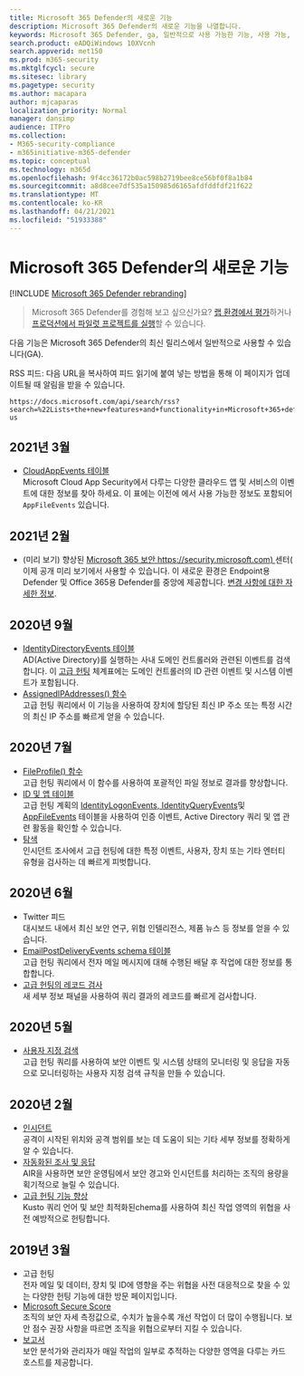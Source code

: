 ```yaml
---
title: Microsoft 365 Defender의 새로운 기능
description: Microsoft 365 Defender의 새로운 기능을 나열합니다.
keywords: Microsoft 365 Defender, ga, 일반적으로 사용 가능한 기능, 사용 가능, 새로운 기능의 새로운 기능
search.product: eADQiWindows 10XVcnh
search.appverid: met150
ms.prod: m365-security
ms.mktglfcycl: secure
ms.sitesec: library
ms.pagetype: security
ms.author: macapara
author: mjcaparas
localization_priority: Normal
manager: dansimp
audience: ITPro
ms.collection:
- M365-security-compliance
- m365initiative-m365-defender
ms.topic: conceptual
ms.technology: m365d
ms.openlocfilehash: 9f4cc36172b0ac598b2719bee8ce56bf0f8a1b84
ms.sourcegitcommit: a8d8cee7df535a150985d6165afdfddfdf21f622
ms.translationtype: MT
ms.contentlocale: ko-KR
ms.lasthandoff: 04/21/2021
ms.locfileid: "51933388"
---
```

# <a name="whats-new-in-microsoft-365-defender"></a>Microsoft 365 Defender의 새로운 기능

[!INCLUDE [Microsoft 365 Defender rebranding](../includes/microsoft-defender.md)]

> Microsoft 365 Defender를 경험해 보고 싶으신가요? [랩 환경에서 평가](m365d-evaluation.md?ocid=cx-docs-MTPtriallab)하거나 [프로덕션에서 파일럿 프로젝트를 실행](m365d-pilot.md?ocid=cx-evalpilot)할 수 있습니다.
>

다음 기능은 Microsoft 365 Defender의 최신 릴리스에서 일반적으로 사용할 수 있습니다(GA).

RSS 피드: 다음 URL을 복사하여 피드 읽기에 붙여 넣는 방법을 통해 이 페이지가 업데이트될 때 알림을 받을 수 있습니다.
```http
https://docs.microsoft.com/api/search/rss?search=%22Lists+the+new+features+and+functionality+in+Microsoft+365+defender%22&locale=en-us
```

## <a name="march-2021"></a>2021년 3월
- [CloudAppEvents 테이블](advanced-hunting-cloudappevents-table.md) <br>Microsoft Cloud App Security에서 다루는 다양한 클라우드 앱 및 서비스의 이벤트에 대한 정보를 찾아 하세요. 이 표에는 이전에 에서 사용 가능한 정보도 포함되어 `AppFileEvents` 있습니다.
## <a name="february-2021"></a>2021년 2월
- (미리 보기) 향상된 [Microsoft 365 보안 https://security.microsoft.com) ](https://security.microsoft.com) 센터( 이제 공개 미리 보기에서 사용할 수 있습니다. 이 새로운 환경은 Endpoint용 Defender 및 Office 365용 Defender를 중앙에 제공합니다. [변경 사항에 대한 자세한 정보](./overview-security-center.md).

## <a name="september-2020"></a>2020년 9월
- [IdentityDirectoryEvents 테이블](advanced-hunting-identitydirectoryevents-table.md) <br> AD(Active Directory)를 실행하는 사내 도메인 컨트롤러와 관련된 이벤트를 검색합니다. 이 [고급 헌팅](advanced-hunting-overview.md) 체계표에는 도메인 컨트롤러의 ID 관련 이벤트 및 시스템 이벤트가 포함됩니다.
- [AssignedIPAddresses() 함수](advanced-hunting-assignedipaddresses-function.md) <br> 고급 헌팅 쿼리에서 이 기능을 사용하여 장치에 할당된 최신 IP 주소 또는 특정 시간의 최신 IP 주소를 빠르게 얻을 수 있습니다.

## <a name="july-2020"></a>2020년 7월
- [FileProfile() 함수](advanced-hunting-fileprofile-function.md) <br> 고급 헌팅 쿼리에서 이 함수를 사용하여 포괄적인 파일 정보로 결과를 향상합니다.
- [ID 및 앱 테이블](advanced-hunting-schema-tables.md)<br> 고급 헌팅 계획의 [IdentityLogonEvents, IdentityQueryEvents](advanced-hunting-identitylogonevents-table.md)및 [AppFileEvents](advanced-hunting-appfileevents-table.md) 테이블을 사용하여 인증 이벤트, Active Directory 쿼리 및 앱 관련 활동을 확인할 수 있습니다. [](advanced-hunting-identityqueryevents-table.md)
- [탐색](advanced-hunting-go-hunt.md)<br> 인시던트 조사에서 고급 헌팅에 대한 특정 이벤트, 사용자, 장치 또는 기타 엔터티 유형을 검사하는 데 빠르게 피벗합니다.

## <a name="june-2020"></a>2020년 6월
- Twitter 피드 <br> 대시보드 내에서 최신 보안 연구, 위협 인텔리전스, 제품 뉴스 등 정보를 얻을 수 있습니다.
- [EmailPostDeliveryEvents schema 테이블](advanced-hunting-emailpostdeliveryevents-table.md) <br> 고급 헌팅 쿼리에서 전자 메일 메시지에 대해 수행된 배달 후 작업에 대한 정보를 통합합니다.
- [고급 헌팅의 레코드 검사](advanced-hunting-query-results.md#drill-down-from-query-results) <br> 새 세부 정보 패널을 사용하여 쿼리 결과의 레코드를 빠르게 검사합니다.

## <a name="may-2020"></a>2020년 5월
- [사용자 지정 검색](custom-detections-overview.md) <br> 고급 헌팅 쿼리를 사용하여 보안 이벤트 및 시스템 상태의 모니터링 및 응답을 자동으로 모니터링하는 사용자 지정 검색 규칙을 만들 수 있습니다.

## <a name="february-2020"></a>2020년 2월
- [인시던트](incidents-overview.md) <br> 공격이 시작된 위치와 공격 범위를 보는 데 도움이 되는 기타 세부 정보를 정확하게 알 수 있습니다.
- [자동화된 조사 및 응답](m365d-autoir.md) <br> AIR을 사용하면 보안 운영팀에서 보안 경고와 인시던트를 처리하는 조직의 용량을 획기적으로 늘릴 수 있습니다.
- [고급 헌팅 기능 향상](advanced-hunting-overview.md) <br> Kusto 쿼리 언어 및 보안 최적화된chema를 사용하여 최신 작업 영역의 위협을 사전 예방적으로 헌팅합니다.

## <a name="march-2019"></a>2019년 3월
- 고급 헌팅 <br> 전자 메일 및 데이터, 장치 및 ID에 영향을 주는 위협을 사전 대응적으로 찾을 수 있는 다양한 헌팅 기능에 대한 방문 페이지입니다.
- [Microsoft Secure Score](microsoft-secure-score.md) <br> 조직의 보안 자세 측정값으로, 수치가 높을수록 개선 작업이 더 많이 수행됩니다. 보안 점수 권장 사항을 따르면 조직을 위협으로부터 지킬 수 있습니다. 
- [보고서](overview-security-center.md) <br>  보안 분석가와 관리자가 매일 작업의 일부로 추적하는 다양한 영역을 다루는 카드 호스트를 제공합니다.
